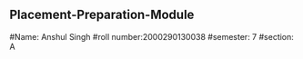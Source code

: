 ## Placement-Preparation-Module
#Name: Anshul Singh
#roll number:2000290130038
#semester: 7
#section: A
